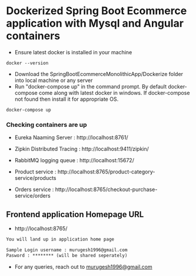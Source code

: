 # Dockerized Spring Boot Ecommerce application with Mysql and Angular containers

- Ensure latest docker is installed in your machine

```
docker --version
```

- Download the SpringBootEcommerceMonolithicApp/Dockerize folder into local machine or any server
- Run "docker-compose up" in the command prompt. By default docker-compose come along with latest docker in windows. If docker-compose not found then install it for appropriate OS. 

```
docker-compose up
```


### Checking containers are up

- Eureka Naaming Server : http://localhost:8761/

- Zipkin Distributed Tracing : http://localhost:9411/zipkin/

- RabbitMQ logging queue : http://localhost:15672/

- Product service : http://localhost:8765/product-category-service/products

- Orders service : http://localhost:8765/checkout-purchase-service/orders

## Frontend application Homepage URL

- http://localhost:8765/

```txt
You will land up in application home page
```

```txt
Sample Login username : murugesh1996@gmail.com
Pasword : ******** (will be shared seperately)
```

- For any queries, reach out to murugesh1996@gmail.com
